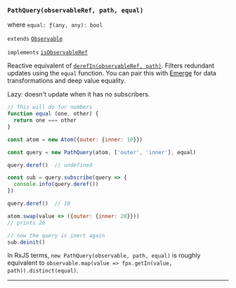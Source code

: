 ### `PathQuery(observableRef, path, equal)`

where `equal: ƒ(any, any): bool`

`extends` [`Observable`](#-observable-)

`implements` [`isObservableRef`](#-isobservableref-value-)

Reactive equivalent of [`derefIn(observableRef, path)`](#-derefin-ref-path-).
Filters redundant updates using the `equal` function. You can pair this with
<a href="https://github.com/Mitranim/emerge" target="_blank">Emerge</a> for
data transformations and deep value equality.

Lazy: doesn't update when it has no subscribers.

```js
// This will do for numbers
function equal (one, other) {
  return one === other
}

const atom = new Atom({outer: {inner: 10}})

const query = new PathQuery(atom, ['outer', 'inner'], equal)

query.deref()  // undefined

const sub = query.subscribe(query => {
  console.info(query.deref())
})

query.deref()  // 10

atom.swap(value => ({outer: {inner: 20}}))
// prints 20

// now the query is inert again
sub.deinit()
```

In RxJS terms, `new PathQuery(observable, path, equal)` is roughly equivalent to
`observable.map(value => fpx.getIn(value, path)).distinct(equal)`.

---
